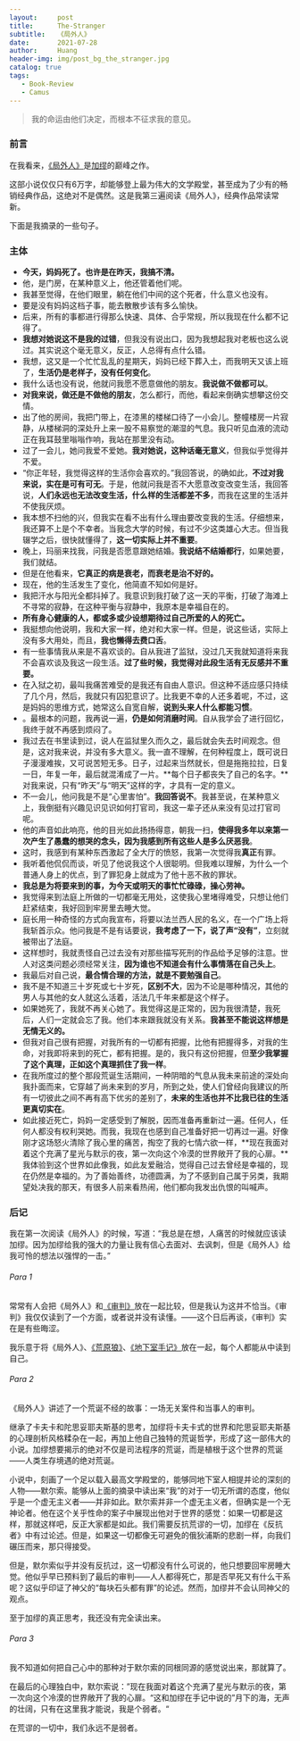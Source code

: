 ```yaml
---
layout:     post
title:      The-Stranger
subtitle:   《局外人》
date:       2021-07-28
author:     Huang
header-img: img/post_bg_the_stranger.jpg
catalog: true
tags:
   - Book-Review
   - Camus
---
```


> 我的命运由他们决定，而根本不征求我的意见。

### 前言

在我看来，[《局外人》](https://book.douban.com/subject/24257486/)是[加缪](https://huang-feiyu.github.io/2021/05/21/Camus/)的巅峰之作。

这部小说仅仅只有6万字，却能够登上最为伟大的文学殿堂，甚至成为了少有的畅销经典作品，这绝对不是偶然。这是我第三遍阅读《局外人》，经典作品常读常新。

下面是我摘录的一些句子。

### 主体

* **今天，妈妈死了。也许是在昨天，我搞不清。**
* 他，是门房，在某种意义上，他还管着他们呢。
* 我甚至觉得，在他们眼里，躺在他们中间的这个死者，什么意义也没有。
* 要是没有妈妈这档子事，能去散散步该有多么愉快。
* 后来，所有的事都进行得那么快速、具体、合乎常规，所以我现在什么都不记得了。
* **我想对她说这不是我的过错**，但我没有说出口，因为我想起我对老板也这么说过。其实说这个毫无意义，反正，人总得有点什么错。
* 我想，这又是一个忙忙乱乱的星期天，妈妈已经下葬入土，而我明天又该上班了，**生活仍是老样子，没有任何变化**。
* 我什么话也没有说，他就问我愿不愿意做他的朋友。**我说做不做都可以**。
* **对我来说，做还是不做他的朋友**，怎么都行，而他，看起来倒确实想攀这份交情。
* 出了他的房间，我把门带上，在漆黑的楼梯口待了一小会儿。整幢楼房一片寂静，从楼梯洞的深处升上来一股不易察觉的潮湿的气息。我只听见血液的流动正在我耳鼓里嗡嗡作响，我站在那里没有动。
* 过了一会儿，她问我爱不爱她。**我对她说，这种话毫无意义**，但我似乎觉得并不爱。
* “你正年轻，我觉得这样的生活你会喜欢的。”我回答说，的确如此，**不过对我来说，实在是可有可无**。于是，他就问我是否不大愿意改变改变生活，我回答说，**人们永远也无法改变生活，什么样的生活都差不多**，而我在这里的生活并不使我厌烦。
* 我本想不扫他的兴，但我实在看不出有什么理由要改变我的生活。仔细想来，我还算不上是个不幸者。当我念大学的时候，有过不少这类雄心大志。但当我辍学之后，很快就懂得了，**这一切实际上并不重要**。
* 晚上，玛丽来找我，问我是否愿意跟她结婚。**我说结不结婚都行**，如果她要，我们就结。
* 但是在他看来，**它真正的病是衰老，而衰老是治不好的。**
* 现在，他的生活发生了变化，他简直不知如何是好。
* 我把汗水与阳光全都抖掉了。我意识到我打破了这一天的平衡，打破了海滩上不寻常的寂静，在这种平衡与寂静中，我原本是幸福自在的。
* **所有身心健康的人，都或多或少设想期待过自己所爱的人的死亡。**
* 我挺想向他说明，我和大家一样，绝对和大家一样。但是，说这些话，实际上没有多大用处，而且，**我也懒得去费口舌**。
* 有一些事情我从来是不喜欢谈的。自从我进了监狱，没过几天我就知道将来我不会喜欢谈及我这一段生活。**过了些时候，我觉得对此段生活有无反感并不重要。**
* 在入狱之初，最叫我痛苦难受的是我还有自由人意识。但这种不适应感只持续了几个月，然后，我就只有囚犯意识了。比我更不幸的人还多着呢，不过，这是妈妈的思维方式，她常这么自宽自解，**说到头来人什么都能习惯**。
* 。最根本的问题，我再说一遍，**仍是如何消磨时间**。自从我学会了进行回忆，我终于就不再感到烦闷了。
* 我过去在书里读到过，说人在监狱里久而久之，最后就会失去时间观念。但是，这对我来说，并没有多大意义。我一直不理解，在何种程度上，既可说日子漫漫难挨，又可说苦短无多。日子，过起来当然就长，但是拖拖拉拉，日复一日，年复一年，最后就混淆成了一片。**每个日子都丧失了自己的名字。**对我来说，只有“昨天”与“明天”这样的字，才具有一定的意义。
* 不一会儿，他问我是不是“心里害怕”。**我回答说不**。我甚至说，在某种意义上，我倒挺有兴趣见识见识如何打官司，我这一辈子还从来没有见过打官司呢。
* 他的声音如此响亮，他的目光如此扬扬得意，朝我一扫，**使得我多年以来第一次产生了愚蠢的想哭的念头，因为我感到所有这些人是多么厌恶我**。
* 这时，我感到有某种东西激起了全大厅的愤怒，我第一次觉得我**真正**有罪。
* 我听着他侃侃而谈，听见了他说我这个人很聪明。但我难以理解，为什么一个普通人身上的优点，到了罪犯身上就成为了他十恶不赦的罪状。
* **我总是为将要来到的事，为今天或明天的事忙忙碌碌，操心劳神。**
* 我觉得来到法庭上所做的一切都毫无用处，这使我心里堵得难受，只想让他们赶紧结束，我好回到牢房里去睡大觉。
* 庭长用一种奇怪的方式向我宣布，将要以法兰西人民的名义，在一个广场上将我斩首示众。他问我是不是有话要说，**我考虑了一下，说了声“没有”**，立刻就被带出了法庭。
* 这样想时，我就责怪自己过去没有对那些描写死刑的作品给予足够的注意。世人对这类问题必须经常关注，**因为谁也不知道会有什么事情落在自己头上**。
* 我最后对自己说，**最合情合理的方法，就是不要勉强自己**。
* 我不是不知道三十岁死或七十岁死，**区别不大**，因为不论是哪种情况，其他的男人与其他的女人就这么活着，活法几千年来都是这个样子。
* 如果她死了，我就不再关心她了。我觉得这是正常的，因为我很清楚，我死后，人们一定就会忘了我。他们本来跟我就没有关系。**我甚至不能说这样想是无情无义的。**
* 但我对自己很有把握，对我所有的一切都有把握，比他有把握得多，对我的生命，对我即将来到的死亡，都有把握。是的，我只有这份把握，但**至少我掌握了这个真理，正如这个真理抓住了我一样**。
* 在我所度过的整个那段荒诞生活期间，一种阴暗的气息从我未来前途的深处向我扑面而来，它穿越了尚未来到的岁月，所到之处，使人们曾经向我建议的所有一切彼此之间不再有高下优劣的差别了，**未来的生活也并不比我已往的生活更真切实在**。
* 如此接近死亡，妈妈一定感受到了解脱，因而准备再重新过一遍。任何人，任何人都没有权利哭她。而我，我现在也感到自己准备好把一切再过一遍。好像刚才这场怒火清除了我心里的痛苦，掏空了我的七情六欲一样，**现在我面对着这个充满了星光与默示的夜，第一次向这个冷漠的世界敞开了我的心扉。**我体验到这个世界如此像我，如此友爱融洽，觉得自己过去曾经是幸福的，现在仍然是幸福的。为了善始善终，功德圆满，为了不感到自己属于另类，我期望处决我的那天，有很多人前来看热闹，他们都向我发出仇恨的叫喊声。

### 后记

我在第一次阅读《局外人》的时候，写道：“我总是在想，人痛苦的时候就应该读加缪。因为加缪给我的强大的力量让我有信心去面对、去讽刺，但是《局外人》给我可怜的想法以强悍的一击。”

###### Para 1

常常有人会把《局外人》和[《审判》](https://huang-feiyu.github.io/2021/07/16/The-Trial/)放在一起比较，但是我认为这并不恰当。《审判》我仅仅读到了一个方面，或者说并没有读懂。——这个日后再谈，《审判》实在是有些晦涩。

我乐意于将《局外人》、[《荒原狼》](https://huang-feiyu.github.io/2021/06/11/Steppenwolf/)、[《地下室手记》](https://huang-feiyu.github.io/2021/05/25/Notes-from-Underground/)放在一起，每个人都能从中读到自己。

###### Para 2

《局外人》讲述了一个荒诞不经的故事：一场无关案件和当事人的审判。

继承了卡夫卡和陀思妥耶夫斯基的思考，加缪将卡夫卡式的世界和陀思妥耶夫斯基的心理剖析风格糅杂在一起，再加上他自己独特的荒诞哲学，形成了这一部伟大的小说。加缪想要揭示的绝对不仅是司法程序的荒诞，而是植根于这个世界的荒诞——人类生存境遇的绝对荒诞。

小说中，刻画了一个足以载入最高文学殿堂的，能够同地下室人相提并论的深刻的人物——默尔索。能够从上面的摘录中读出来“我”的对于一切无所谓的态度，他似乎是一个虚无主义者——并非如此。默尔索并非一个虚无主义者，但确实是一个无神论者。他在这个关乎性命的案子中展现出他对于世界的感觉：如果一切都是这样，那就这样吧，反正大家都是如此。我们需要反抗荒谬的一切，加缪在《反抗者》中有过论述。但是，如果这一切都像无可避免的俄狄浦斯的悲剧一样，向我们碾压而来，那只得接受。

但是，默尔索似乎并没有反抗过，这一切都没有什么可说的，他只想要回牢房睡大觉。他似乎早已预料到了最后的审判——人人都得死亡，那是否早死又有什么干系呢？这似乎印证了神父的“每块石头都有罪”的论述。然而，加缪并不会认同神父的观点。

至于加缪的真正思考，我还没有完全读出来。

###### Para 3

我不知道如何把自己心中的那种对于默尔索的同根同源的感觉说出来，那就算了。

在最后的心理独白中，默尔索说：”现在我面对着这个充满了星光与默示的夜，第一次向这个冷漠的世界敞开了我的心扉。“这和加缪在手记中说的”月下的海，无声的壮阔，只有在这里我才能说，我是个弱者。“

在荒谬的一切中，我们永远不是弱者。
